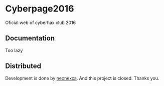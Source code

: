 # Cyberpage2016
Oficial web of cyberhax club 2016

## Documentation
Too lazy

## Distributed
Development is done by [neonexxa](https://neonexxa.github.io/resume). And this project is closed. Thanks you. 
